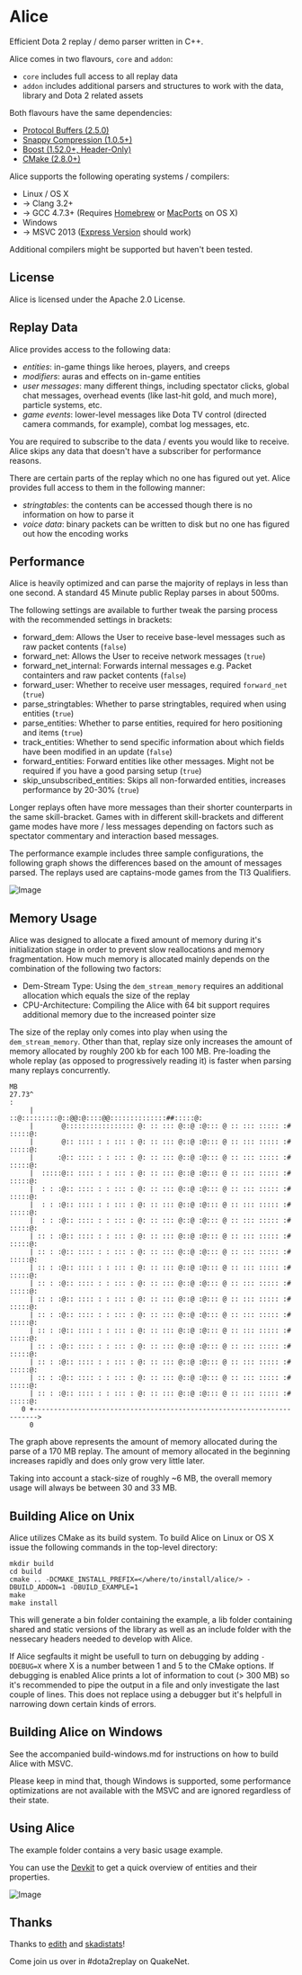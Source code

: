 Alice
=====

Efficient Dota 2 replay / demo parser written in C++.

Alice comes in two flavours, `core` and `addon`:

 - `core` includes full access to all replay data
 - `addon` includes additional parsers and structures to work with the data, library and Dota 2 related assets

Both flavours have the same dependencies:

 - [Protocol Buffers (2.5.0)](http://code.google.com/p/protobuf/)
 - [Snappy Compression (1.0.5+)](http://code.google.com/p/snappy/)
 - [Boost (1.52.0+, Header-Only)](http://www.boost.org/)
 - [CMake (2.8.0+)](http://www.cmake.org/)

Alice supports the following operating systems / compilers:

 - Linux / OS X
 - -> Clang 3.2+
 - -> GCC 4.7.3+ (Requires [Homebrew](http://brew.sh/) or [MacPorts](https://www.macports.org/) on OS X)
 - Windows
 - -> MSVC 2013 ([Express Version](http://www.visualstudio.com/downloads/download-visual-studio-vs#d-express-windows-desktop) should work)

Additional compilers might be supported but haven't been tested.

License
-------

Alice is licensed under the Apache 2.0 License.

Replay Data
-----------

Alice provides access to the following data:

 - _entities_: in-game things like heroes, players, and creeps
 - _modifiers_: auras and effects on in-game entities
 - _user messages_: many different things, including spectator clicks, global chat messages, overhead
   events (like last-hit gold, and much more), particle systems, etc.
 - _game events_: lower-level messages like Dota TV control (directed camera commands, for example),
   combat log messages, etc.

You are required to subscribe to the data / events you would like to receive. Alice skips any data that doesn't
have a subscriber for performance reasons.

There are certain parts of the replay which no one has figured out yet. Alice provides full access to them
in the following manner:

 - _stringtables_: the contents can be accessed though there is no information on how to parse it
 - _voice data_: binary packets can be written to disk but no one has figured out how the encoding works

Performance
-----------

Alice is heavily optimized and can parse the majority of replays in less than one second. A standard 45 Minute public
Replay parses in about 500ms.

The following settings are available to further tweak the parsing process with the recommended settings in brackets:

 - forward_dem: Allows the User to receive base-level messages such as raw packet contents (`false`)
 - forward_net: Allows the User to receive network messages (`true`)
 - forward_net_internal: Forwards internal messages e.g. Packet containters and raw packet contents (`false`)
 - forward_user: Whether to receive user messages, required `forward_net` (`true`)
 - parse_stringtables: Whether to parse stringtables, required when using entities (`true`)
 - parse_entities: Whether to parse entities, required for hero positioning and items (`true`)
 - track_entities: Whether to send specific information about which fields have been modified in an update (`false`)
 - forward_entities: Forward entities like other messages. Might not be required if you have a good parsing setup (`true`)
 - skip_unsubscribed_entities: Skips all non-forwarded entities, increases performance by 20-30% (`true`)

Longer replays often have more messages than their shorter counterparts in the same skill-bracket.
Games with in different skill-brackets and different game modes have more / less messages depending on factors such as
spectator commentary and interaction based messages.

The performance example includes three sample configurations, the following graph shows the differences based on the amount
of messages parsed. The replays used are captains-mode games from the TI3 Qualifiers.

![Image](https://raw.github.com/AliceStats/Alice/master/doc/performance/graph.png)

Memory Usage
------------

Alice was designed to allocate a fixed amount of memory during it's initialization stage in order to prevent slow
reallocations and memory fragmentation. How much memory is allocated mainly depends on the combination of the
following two factors:

 - Dem-Stream Type: Using the `dem_stream_memory` requires an additional allocation which equals the size of the replay
 - CPU-Architecture: Compiling the Alice with 64 bit support requires additional memory due to the increased pointer size

The size of the replay only comes into play when using the `dem_stream_memory`. Other than that, replay size only increases
the amount of memory allocated by roughly 200 kb for each 100 MB. Pre-loading the whole replay (as opposed to progressively
reading it) is faster when parsing many replays concurrently.

    MB
    27.73^                                                                       :
         |                        ::@:::::::::@::@@:@::::@@::::::::::::::##:::::@:
         |       @::::::::::::::::: @: :: ::: @::@ :@::: @ :: ::: ::::: :# :::::@:
         |       @:: :::: : : ::: : @: :: ::: @::@ :@::: @ :: ::: ::::: :# :::::@:
         |      :@:: :::: : : ::: : @: :: ::: @::@ :@::: @ :: ::: ::::: :# :::::@:
         |  :::::@:: :::: : : ::: : @: :: ::: @::@ :@::: @ :: ::: ::::: :# :::::@:
         |  : : :@:: :::: : : ::: : @: :: ::: @::@ :@::: @ :: ::: ::::: :# :::::@:
         |  : : :@:: :::: : : ::: : @: :: ::: @::@ :@::: @ :: ::: ::::: :# :::::@:
         |  : : :@:: :::: : : ::: : @: :: ::: @::@ :@::: @ :: ::: ::::: :# :::::@:
         | :: : :@:: :::: : : ::: : @: :: ::: @::@ :@::: @ :: ::: ::::: :# :::::@:
         | :: : :@:: :::: : : ::: : @: :: ::: @::@ :@::: @ :: ::: ::::: :# :::::@:
         | :: : :@:: :::: : : ::: : @: :: ::: @::@ :@::: @ :: ::: ::::: :# :::::@:
         | :: : :@:: :::: : : ::: : @: :: ::: @::@ :@::: @ :: ::: ::::: :# :::::@:
         | :: : :@:: :::: : : ::: : @: :: ::: @::@ :@::: @ :: ::: ::::: :# :::::@:
         | :: : :@:: :::: : : ::: : @: :: ::: @::@ :@::: @ :: ::: ::::: :# :::::@:
         | :: : :@:: :::: : : ::: : @: :: ::: @::@ :@::: @ :: ::: ::::: :# :::::@:
         | :: : :@:: :::: : : ::: : @: :: ::: @::@ :@::: @ :: ::: ::::: :# :::::@:
         | :: : :@:: :::: : : ::: : @: :: ::: @::@ :@::: @ :: ::: ::::: :# :::::@:
         | :: : :@:: :::: : : ::: : @: :: ::: @::@ :@::: @ :: ::: ::::: :# :::::@:
         | :: : :@:: :::: : : ::: : @: :: ::: @::@ :@::: @ :: ::: ::::: :# :::::@:
       0 +----------------------------------------------------------------------->
         0

The graph above represents the amount of memory allocated during the parse of a 170 MB replay. The amount of memory
allocated in the beginning increases rapidly and does only grow very little later.

Taking into account a stack-size of roughly ~6 MB, the overall memory usage will always be between 30 and 33 MB.

Building Alice on Unix
----------------------

Alice utilizes CMake as its build system. To build Alice on Linux or OS X issue the following commands in the top-level
directory:

    mkdir build
    cd build
    cmake .. -DCMAKE_INSTALL_PREFIX=</where/to/install/alice/> -DBUILD_ADDON=1 -DBUILD_EXAMPLE=1
    make
    make install

This will generate a bin folder containing the example, a lib folder containing shared and static versions of
the library as well as an include folder with the nessecary headers needed to develop with Alice.

If Alice segfaults it might be usefull to turn on debugging by adding `-DDEBUG=X` where X is a number between 1 and 5
to the CMake options. If debugging is enabled Alice prints a lot of information to cout (> 300 MB) so it's recommended
to pipe the output in a file and only investigate the last couple of lines. This does not replace using a debugger but
it's helpfull in narrowing down certain kinds of errors.

Building Alice on Windows
-------------------------

See the accompanied build-windows.md for instructions on how to build Alice with MSVC.

Please keep in mind that, though Windows is supported, some performance optimizations are not available with the MSVC
and are ignored regardless of their state.


Using Alice
-----------

The example folder contains a very basic usage example.

You can use the [Devkit](https://github.com/AliceStats/DevKit) to get a quick overview of entities and their properties.

![Image](https://raw.github.com/AliceStats/DevKit/master/doc/screenshot.png)

Thanks
------

Thanks to [edith](https://github.com/dschleck/edith) and [skadistats](https://github.com/skadistats/)!

Come join us over in #dota2replay on QuakeNet.
